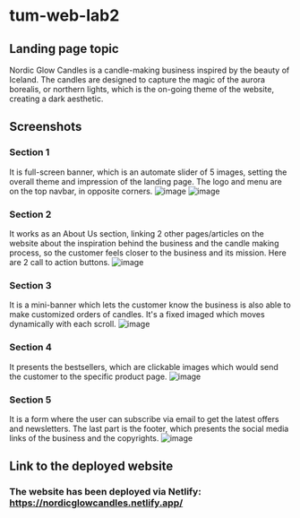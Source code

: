# tum-web-lab2 
## Landing page topic
Nordic Glow Candles is a candle-making business inspired by the beauty of Iceland. The candles are designed to capture the magic of the aurora borealis, or northern lights, which is the on-going theme of the website, creating a dark aesthetic. 

## Screenshots
### Section 1 
It is full-screen banner, which is an automate slider of 5 images, setting the overall theme and impression of the landing page. The logo and menu are on the top navbar, in opposite corners. 
![image](https://github.com/user-attachments/assets/9e63d16e-2aae-434f-a441-39ad56dd9b81)
![image](https://github.com/user-attachments/assets/1c004cd0-3a09-46ff-8538-5574e93537ad)


### Section 2 
It works as an About Us section, linking 2 other pages/articles on the website about the inspiration behind the business and the candle making process, so the customer feels closer to the business and its mission. Here are 2 call to action buttons. 
![image](https://github.com/user-attachments/assets/dfea2925-7391-49e3-8f55-56b935029c71)

### Section 3 
It is a mini-banner which lets the customer know the business is also able to make customized orders of candles. It's a fixed imaged which moves dynamically with each scroll. 
![image](https://github.com/user-attachments/assets/c9bae1d6-6ece-4c08-b278-2f5bfa6c26ae)

### Section 4 
It presents the bestsellers, which are clickable images which would send the customer to the specific product page. 
![image](https://github.com/user-attachments/assets/24b7744d-8441-46ea-8298-b22068f35eb1)

### Section 5
It is a form where the user can subscribe via email to get the latest offers and newsletters. The last part is the footer, which presents the social media links of the business and the copyrights. 
![image](https://github.com/user-attachments/assets/fc24a818-0a57-4cbc-a8fb-f5f6a230dfb1)

## Link to the deployed website
### The website has been deployed via Netlify: https://nordicglowcandles.netlify.app/
